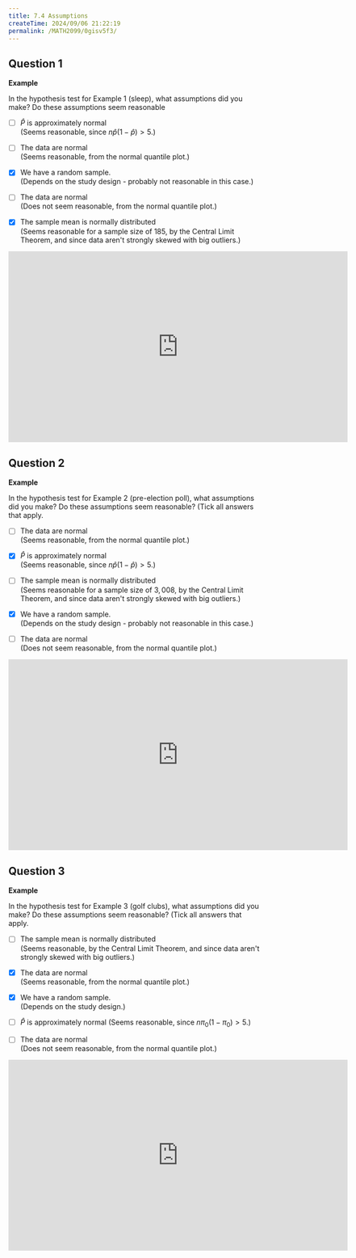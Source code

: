 ```yaml
---
title: 7.4 Assumptions
createTime: 2024/09/06 21:22:19
permalink: /MATH2099/0gisv5f3/
---
```


## Question 1

<div class="how_qb">

**Example**

In the hypothesis test for Example 1 (sleep), what assumptions did you make? Do these assumptions seem reasonable


	
- [ ] $\hat{P}$ is approximately normal<br>
(Seems reasonable, since $n\hat{p}(1-\hat{p})>5$.)

	
- [ ] The data are normal<br>
(Seems reasonable, from the normal quantile plot.)

	
- [x] We have a random sample.<br>
(Depends on the study design - probably not reasonable in this case.)

	
- [ ] The data are normal<br>
(Does not seem reasonable, from the normal quantile plot.)

	
- [x] The sample mean is normally distributed<br>
(Seems reasonable for a sample size of 185, by the Central Limit Theorem, and since data aren't strongly skewed with big outliers.)

<iframe width="672" height="378" src="https://www.youtube.com/embed/Y8t0ur8SOns" title="L7 14 Assumptions of Example 1" frameborder="0" allow="accelerometer; autoplay; clipboard-write; encrypted-media; gyroscope; picture-in-picture; web-share" referrerpolicy="strict-origin-when-cross-origin" allowfullscreen></iframe>

</div>

## Question 2

<div class="how_qb">

**Example**

In the hypothesis test for Example 2 (pre-election poll), what assumptions did you make? Do these assumptions seem reasonable?  (Tick all answers that apply.


- [ ] The data are normal<br>
(Seems reasonable, from the normal quantile plot.)

- [x] $\hat{P}$ is approximately normal<br>
(Seems reasonable, since $n\hat{p}(1-\hat{p})>5$.)


- [ ] The sample mean is normally distributed<br>
(Seems reasonable for a sample size of $3,008$, by the Central Limit Theorem, and since data aren't strongly skewed with big outliers.)

- [x] We have a random sample.<br>
(Depends on the study design - probably not reasonable in this case.)

- [ ] The data are normal<br>
(Does not seem reasonable, from the normal quantile plot.)



<iframe width="672" height="378" src="https://www.youtube.com/embed/D1VcuNj9YSA" title="L7 15 Assumptions of Example 2" frameborder="0" allow="accelerometer; autoplay; clipboard-write; encrypted-media; gyroscope; picture-in-picture; web-share" referrerpolicy="strict-origin-when-cross-origin" allowfullscreen></iframe>

</div>

## Question 3

<div class="how_qb">

**Example**

In the hypothesis test for Example 3 (golf clubs), what assumptions did you make? Do these assumptions seem reasonable?  (Tick all answers that apply.

	
- [ ] The sample mean is normally distributed<br>
(Seems reasonable, by the Central Limit Theorem, and since data aren't strongly skewed with big outliers.)
	
- [x] The data are normal<br>
(Seems reasonable, from the normal quantile plot.)

- [x] We have a random sample.<br>
(Depends on the study design.)

- [ ] $\hat{P}$ is approximately normal
(Seems reasonable, since $n{\pi_0}(1-{\pi_0})>5$.)

- [ ] The data are normal<br>
(Does not seem reasonable, from the normal quantile plot.)

<iframe width="672" height="378" src="https://www.youtube.com/embed/PmexBOmgL70" title="L7 16 Assumptions of Example 3" frameborder="0" allow="accelerometer; autoplay; clipboard-write; encrypted-media; gyroscope; picture-in-picture; web-share" referrerpolicy="strict-origin-when-cross-origin" allowfullscreen></iframe>

</div>







